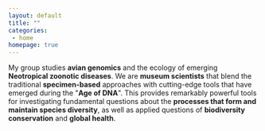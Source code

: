 ```yaml
---
layout: default
title: ""
categories:
 - home
homepage: true
---
```

My group studies **avian genomics** and the ecology of emerging **Neotropical zoonotic diseases**. We are **museum scientists** that blend the traditional **specimen-based** approaches with cutting-edge tools that have emerged during the "**Age of DNA**". This provides remarkably powerful tools for investigating fundamental questions about the **processes that form and maintain species diversity**, as well as applied questions of **biodiversity conservation** and **global health**.